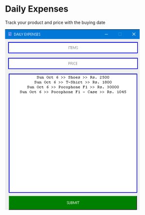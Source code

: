 # Daily Expenses

Track your product and price with the buying date

<img src="readme_images/1.jpg">
